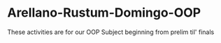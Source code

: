 # Arellano-Rustum-Domingo-OOP
These activities are for our OOP Subject beginning from prelim til' finals
